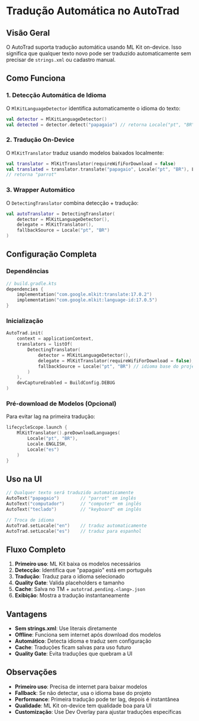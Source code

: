 # Tradução Automática no AutoTrad

## Visão Geral

O AutoTrad suporta tradução automática usando ML Kit on-device. Isso significa que qualquer texto novo pode ser traduzido automaticamente sem precisar de `strings.xml` ou cadastro manual.

## Como Funciona

### 1. Detecção Automática de Idioma

O `MlKitLanguageDetector` identifica automaticamente o idioma do texto:

```kotlin
val detector = MlKitLanguageDetector()
val detected = detector.detect("papagaio") // retorna Locale("pt", "BR")
```

### 2. Tradução On-Device

O `MlKitTranslator` traduz usando modelos baixados localmente:

```kotlin
val translator = MlKitTranslator(requireWifiForDownload = false)
val translated = translator.translate("papagaio", Locale("pt", "BR"), Locale.ENGLISH)
// retorna "parrot"
```

### 3. Wrapper Automático

O `DetectingTranslator` combina detecção + tradução:

```kotlin
val autoTranslator = DetectingTranslator(
    detector = MlKitLanguageDetector(),
    delegate = MlKitTranslator(),
    fallbackSource = Locale("pt", "BR")
)
```

## Configuração Completa

### Dependências

```kotlin
// build.gradle.kts
dependencies {
    implementation("com.google.mlkit:translate:17.0.2")
    implementation("com.google.mlkit:language-id:17.0.5")
}
```

### Inicialização

```kotlin
AutoTrad.init(
    context = applicationContext,
    translators = listOf(
        DetectingTranslator(
            detector = MlKitLanguageDetector(),
            delegate = MlKitTranslator(requireWifiForDownload = false),
            fallbackSource = Locale("pt", "BR") // idioma base do projeto
        )
    ),
    devCaptureEnabled = BuildConfig.DEBUG
)
```

### Pré-download de Modelos (Opcional)

Para evitar lag na primeira tradução:

```kotlin
lifecycleScope.launch {
    MlKitTranslator().preDownloadLanguages(
        Locale("pt", "BR"), 
        Locale.ENGLISH, 
        Locale("es")
    )
}
```

## Uso na UI

```kotlin
// Qualquer texto será traduzido automaticamente
AutoText("papagaio")        // "parrot" em inglês
AutoText("computador")      // "computer" em inglês
AutoText("teclado")         // "keyboard" em inglês

// Troca de idioma
AutoTrad.setLocale("en")    // traduz automaticamente
AutoTrad.setLocale("es")    // traduz para espanhol
```

## Fluxo Completo

1. **Primeiro uso**: ML Kit baixa os modelos necessários
2. **Detecção**: Identifica que "papagaio" está em português
3. **Tradução**: Traduz para o idioma selecionado
4. **Quality Gate**: Valida placeholders e tamanho
5. **Cache**: Salva no TM + `autotrad.pending.<lang>.json`
6. **Exibição**: Mostra a tradução instantaneamente

## Vantagens

- **Sem strings.xml**: Use literais diretamente
- **Offline**: Funciona sem internet após download dos modelos
- **Automático**: Detecta idioma e traduz sem configuração
- **Cache**: Traduções ficam salvas para uso futuro
- **Quality Gate**: Evita traduções que quebram a UI

## Observações

- **Primeiro uso**: Precisa de internet para baixar modelos
- **Fallback**: Se não detectar, usa o idioma base do projeto
- **Performance**: Primeira tradução pode ter lag, depois é instantânea
- **Qualidade**: ML Kit on-device tem qualidade boa para UI
- **Customização**: Use Dev Overlay para ajustar traduções específicas
